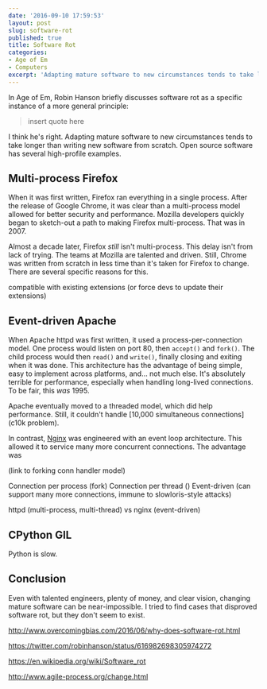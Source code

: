 ```yaml
---
date: '2016-09-10 17:59:53'
layout: post
slug: software-rot
published: true
title: Software Rot
categories:
- Age of Em
- Computers
excerpt: 'Adapting mature software to new circumstances tends to take longer than writing new software from scratch. Open source software has several high-profile examples.'
---
```


In Age of Em, Robin Hanson briefly discusses software rot as a specific instance of a more general principle:

> insert quote here

I think he's right. Adapting mature software to new circumstances tends to take longer than writing new software from scratch. Open source software has several high-profile examples.


## Multi-process Firefox

When it was first written, Firefox ran everything in a single process. After the release of Google Chrome, it was clear than a multi-process model allowed for better security and performance. Mozilla developers quickly began to sketch-out a path to making Firefox multi-process. That was in 2007.

Almost a decade later, Firefox *still* isn't multi-process. This delay isn't from lack of trying. The teams at Mozilla are talented and driven. Still, Chrome was written from scratch in less time than it's taken for Firefox to change. There are several specific reasons for this.

compatible with existing extensions (or force devs to update their extensions)



## Event-driven Apache

When Apache httpd was first written, it used a process-per-connection model. One process would listen on port 80, then `accept()` and `fork()`. The child process would then `read()` and `write()`, finally closing and exiting when it was done. This architecture has the advantage of being simple, easy to implement across platforms, and… not much else. It's absolutely terrible for performance, especially when handling long-lived connections. To be fair, this *was* 1995.

Apache eventually moved to a threaded model, which did help performance. Still, it couldn't handle [10,000 simultaneous connections](c10k problem).

In contrast, [Nginx]() was engineered with an event loop architecture. This allowed it to service many more concurrent connections. The advantage was


(link to forking conn handler model)

Connection per process (fork)
Connection per thread ()
Event-driven (can support many more connections, immune to slowloris-style attacks)


httpd (multi-process, multi-thread) vs nginx (event-driven)



## CPython GIL

Python is slow.


## Conclusion

Even with talented engineers, plenty of money, and clear vision, changing mature software can be near-impossible. I tried to find cases that disproved software rot, but they don't seem to exist.




http://www.overcomingbias.com/2016/06/why-does-software-rot.html

https://twitter.com/robinhanson/status/616982698305974272


https://en.wikipedia.org/wiki/Software_rot

http://www.agile-process.org/change.html
